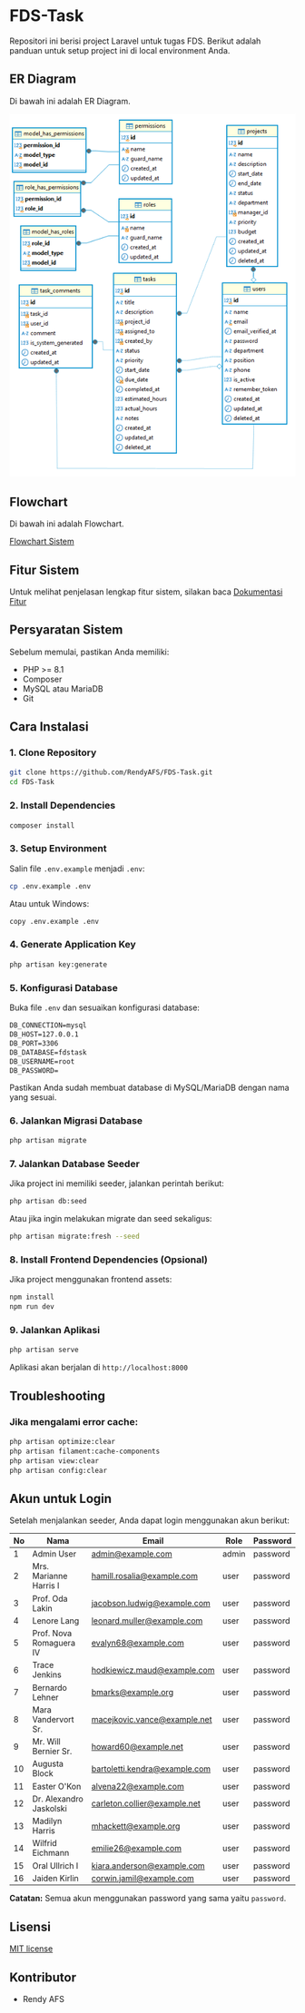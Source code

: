 # FDS-Task

Repositori ini berisi project Laravel untuk tugas FDS. Berikut adalah panduan untuk setup project ini di local environment Anda.


## ER Diagram

Di bawah ini adalah ER Diagram.

![ER Diagram](./dokumen/erd.png)

## Flowchart

Di bawah ini adalah Flowchart.

[Flowchart Sistem](./dokumen/flowchart.png)

## Fitur Sistem

Untuk melihat penjelasan lengkap fitur sistem, silakan baca [Dokumentasi Fitur](./dokumen/penjelasan_fitur.md)

## Persyaratan Sistem

Sebelum memulai, pastikan Anda memiliki:
- PHP >= 8.1
- Composer
- MySQL atau MariaDB
- Git

## Cara Instalasi

### 1. Clone Repository

```bash
git clone https://github.com/RendyAFS/FDS-Task.git
cd FDS-Task
```

### 2. Install Dependencies

```bash
composer install
```

### 3. Setup Environment

Salin file `.env.example` menjadi `.env`:

```bash
cp .env.example .env
```

Atau untuk Windows:
```bash
copy .env.example .env
```

### 4. Generate Application Key

```bash
php artisan key:generate
```

### 5. Konfigurasi Database

Buka file `.env` dan sesuaikan konfigurasi database:

```
DB_CONNECTION=mysql
DB_HOST=127.0.0.1
DB_PORT=3306
DB_DATABASE=fdstask
DB_USERNAME=root
DB_PASSWORD=
```

Pastikan Anda sudah membuat database di MySQL/MariaDB dengan nama yang sesuai.

### 6. Jalankan Migrasi Database

```bash
php artisan migrate
```

### 7. Jalankan Database Seeder

Jika project ini memiliki seeder, jalankan perintah berikut:

```bash
php artisan db:seed
```

Atau jika ingin melakukan migrate dan seed sekaligus:

```bash
php artisan migrate:fresh --seed
```

### 8. Install Frontend Dependencies (Opsional)

Jika project menggunakan frontend assets:

```bash
npm install
npm run dev
```

### 9. Jalankan Aplikasi

```bash
php artisan serve
```

Aplikasi akan berjalan di `http://localhost:8000`

## Troubleshooting


### Jika mengalami error cache:

```bash
php artisan optimize:clear
php artisan filament:cache-components
php artisan view:clear
php artisan config:clear
```

## Akun untuk Login

Setelah menjalankan seeder, Anda dapat login menggunakan akun berikut:

| No | Nama                    | Email                         | Role  | Password |
|----|-------------------------|-------------------------------|-------|----------|
| 1  | Admin User              | admin@example.com             | admin | password |
| 2  | Mrs. Marianne Harris I  | hamill.rosalia@example.com    | user  | password |
| 3  | Prof. Oda Lakin         | jacobson.ludwig@example.com   | user  | password |
| 4  | Lenore Lang             | leonard.muller@example.com    | user  | password |
| 5  | Prof. Nova Romaguera IV | evalyn68@example.com          | user  | password |
| 6  | Trace Jenkins           | hodkiewicz.maud@example.com   | user  | password |
| 7  | Bernardo Lehner         | bmarks@example.org            | user  | password |
| 8  | Mara Vandervort Sr.     | macejkovic.vance@example.net  | user  | password |
| 9  | Mr. Will Bernier Sr.    | howard60@example.net          | user  | password |
| 10 | Augusta Block           | bartoletti.kendra@example.com | user  | password |
| 11 | Easter O'Kon            | alvena22@example.com          | user  | password |
| 12 | Dr. Alexandro Jaskolski | carleton.collier@example.net  | user  | password |
| 13 | Madilyn Harris          | mhackett@example.org          | user  | password |
| 14 | Wilfrid Eichmann        | emilie26@example.com          | user  | password |
| 15 | Oral Ullrich I          | kiara.anderson@example.com    | user  | password |
| 16 | Jaiden Kirlin           | corwin.jamil@example.com      | user  | password |

**Catatan:** Semua akun menggunakan password yang sama yaitu `password`.

## Lisensi

[MIT license](https://opensource.org/licenses/MIT)

## Kontributor

- Rendy AFS
